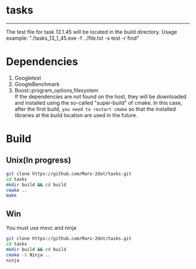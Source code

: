 # tasks
---  
The test file for task 13.1.45 will be located in the build directory. 
Usage example: "./tasks_13_1_45.exe -f ../file.txt -s test -r find" 
# **Dependencies**  
1) Googletest
2) GoogleBenchmark
3) Boost::program_options,filesystem  
If the dependencies are not found on the host, they will be downloaded and installed using the so-called "super-build" of cmake. In this case, after the first build, `you need to restart cmake`  so that the installed libraries at the build location are used in the future.
# **Build**  
## Unix(In progress)   
```sh 
git clone https://github.com/Mars-2dot/tasks.git  
cd tasks  
mkdir build && cd build  
cmake ..  
make  
```
## Win
You must use msvc and ninja 
```sh
git clone https://github.com/Mars-2dot/tasks.git  
cd tasks
mkdir build && cd build
cmake -G Ninja ..  
ninja
```
